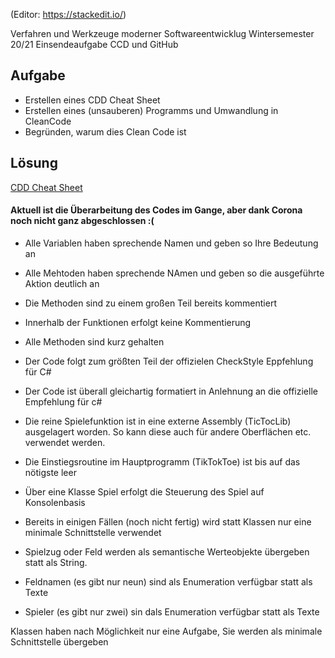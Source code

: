 (Editor: https://stackedit.io/)

Verfahren und Werkzeuge moderner Softwareentwicklug
Wintersemester 20/21
Einsendeaufgabe CCD und GitHub

## Aufgabe

 - Erstellen eines CDD Cheat Sheet 
 - Erstellen eines (unsauberen) Programms und Umwandlung in CleanCode
 - Begründen, warum dies Clean Code ist

## Lösung

[CDD Cheat Sheet ](https://github.com/ChristianKitte/TicTocToe/blob/master/CCD%20Cheat%20Sheet.pdf)

#### Aktuell ist die Überarbeitung des Codes im Gange, aber dank Corona noch nicht ganz abgeschlossen :(

- Alle Variablen haben sprechende Namen und geben so Ihre Bedeutung an
- Alle Mehtoden haben sprechende NAmen und geben so die ausgeführte Aktion deutlich an
- Die Methoden sind zu einem großen Teil bereits kommentiert

- Innerhalb der Funktionen erfolgt keine Kommentierung
- Alle Methoden sind kurz gehalten

- Der Code folgt zum größten Teil der offizielen CheckStyle Eppfehlung für C#
- Der Code ist überall gleichartig formatiert in Anlehnung an die offizielle Empfehlung für c#

- Die reine Spielefunktion ist in eine externe Assembly (TicTocLib) ausgelagert worden. So kann diese auch für andere Oberflächen etc. verwendet werden.
- Die Einstiegsroutine im Hauptprogramm (TikTokToe) ist bis auf das nötigste leer
- Über eine Klasse Spiel erfolgt die Steuerung des Spiel auf Konsolenbasis

- Bereits in einigen Fällen (noch nicht fertig) wird statt Klassen nur eine minimale Schnittstelle verwendet
- Spielzug oder Feld werden als semantische Werteobjekte übergeben statt als String.
- Feldnamen (es gibt nur neun) sind als Enumeration verfügbar statt als Texte
- Spieler (es gibt nur zwei) sin dals Enumeration verfügbar statt als Texte 

Klassen haben nach Möglichkeit nur eine Aufgabe, Sie werden als minimale Schnittstelle übergeben




